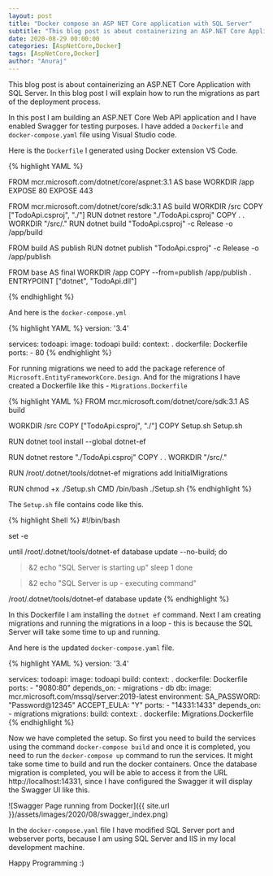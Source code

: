```yaml
---
layout: post
title: "Docker compose an ASP NET Core application with SQL Server"
subtitle: "This blog post is about containerizing an ASP.NET Core Application with SQL Server."
date: 2020-08-29 00:00:00
categories: [AspNetCore,Docker]
tags: [AspNetCore,Docker]
author: "Anuraj"
---
```

This blog post is about containerizing an ASP.NET Core Application with SQL Server. In this blog post I will explain how to run the migrations as part of the deployment process.

In this post I am building an ASP.NET Core Web API application and I have enabled Swagger for testing purposes. I have added a `Dockerfile` and `docker-compose.yaml` file using Visual Studio code.

Here is the `Dockerfile` I generated using Docker extension VS Code.

{% highlight YAML %}

FROM mcr.microsoft.com/dotnet/core/aspnet:3.1 AS base
WORKDIR /app
EXPOSE 80
EXPOSE 443

FROM mcr.microsoft.com/dotnet/core/sdk:3.1 AS build
WORKDIR /src
COPY ["TodoApi.csproj", "./"]
RUN dotnet restore "./TodoApi.csproj"
COPY . .
WORKDIR "/src/."
RUN dotnet build "TodoApi.csproj" -c Release -o /app/build

FROM build AS publish
RUN dotnet publish "TodoApi.csproj" -c Release -o /app/publish

FROM base AS final
WORKDIR /app
COPY --from=publish /app/publish .
ENTRYPOINT ["dotnet", "TodoApi.dll"]

{% endhighlight %}

And here is the `docker-compose.yml`

{% highlight YAML %}
version: '3.4'

services:
  todoapi:
    image: todoapi
    build:
      context: .
      dockerfile: Dockerfile
    ports:
      - 80
{% endhighlight %}

For running migrations we need to add the package reference of `Microsoft.EntityFrameworkCore.Design`. And for the migrations I have created a Dockerfile like this - `Migrations.Dockerfile`

{% highlight YAML %}
FROM mcr.microsoft.com/dotnet/core/sdk:3.1 AS build

WORKDIR /src
COPY ["TodoApi.csproj", "./"]
COPY Setup.sh Setup.sh

RUN dotnet tool install --global dotnet-ef

RUN dotnet restore "./TodoApi.csproj"
COPY . .
WORKDIR "/src/."

RUN /root/.dotnet/tools/dotnet-ef migrations add InitialMigrations

RUN chmod +x ./Setup.sh
CMD /bin/bash ./Setup.sh
{% endhighlight %}

The `Setup.sh` file contains code like this.

{% highlight Shell %}
#!/bin/bash

set -e

until /root/.dotnet/tools/dotnet-ef database update --no-build; do
>&2 echo "SQL Server is starting up"
sleep 1
done

>&2 echo "SQL Server is up - executing command"

/root/.dotnet/tools/dotnet-ef database update
{% endhighlight %}

In this Dockerfile I am installing the `dotnet ef` command. Next I am creating migrations and running the migrations in a loop - this is because the SQL Server will take some time to up and running.

And here is the updated `docker-compose.yaml` file.

{% highlight YAML %}
version: '3.4'

services:
  todoapi:
    image: todoapi
    build:
      context: .
      dockerfile: Dockerfile
    ports:
      - "9080:80"
    depends_on: 
      - migrations
      - db
  db:
    image: mcr.microsoft.com/mssql/server:2019-latest
    environment:
      SA_PASSWORD: "Password@12345"
      ACCEPT_EULA: "Y"
    ports:
    - "14331:1433"
    depends_on: 
      - migrations
  migrations:
    build: 
      context: .
      dockerfile: Migrations.Dockerfile
{% endhighlight %}

Now we have completed the setup. So first you need to build the services using the command `docker-compose build` and once it is completed, you need to run the `docker-compose up` command to run the services. It might take some time to build and run the docker containers. Once the database migration is completed, you will be able to access it from the URL http://localhost:14331, since I have configured the Swagger it will display the Swagger UI like this.

![Swagger Page running from Docker]({{ site.url }}/assets/images/2020/08/swagger_index.png)

In the `docker-compose.yaml` file I have modified SQL Server port and webserver ports, because I am using SQL Server and IIS in my local development machine.

Happy Programming :)